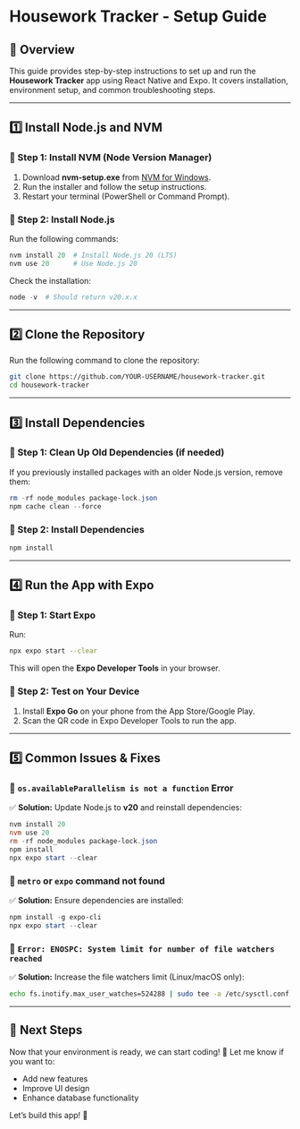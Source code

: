 # Housework Tracker - Setup Guide

## 📌 Overview
This guide provides step-by-step instructions to set up and run the **Housework Tracker** app using React Native and Expo. It covers installation, environment setup, and common troubleshooting steps.

---

## **1️⃣ Install Node.js and NVM**
### **🔹 Step 1: Install NVM (Node Version Manager)**
1. Download **nvm-setup.exe** from [NVM for Windows](https://github.com/coreybutler/nvm-windows/releases).
2. Run the installer and follow the setup instructions.
3. Restart your terminal (PowerShell or Command Prompt).

### **🔹 Step 2: Install Node.js**
Run the following commands:
```powershell
nvm install 20  # Install Node.js 20 (LTS)
nvm use 20      # Use Node.js 20
```
Check the installation:
```powershell
node -v  # Should return v20.x.x
```

---

## **2️⃣ Clone the Repository**
Run the following command to clone the repository:
```bash
git clone https://github.com/YOUR-USERNAME/housework-tracker.git
cd housework-tracker
```

---

## **3️⃣ Install Dependencies**
### **🔹 Step 1: Clean Up Old Dependencies (if needed)**
If you previously installed packages with an older Node.js version, remove them:
```powershell
rm -rf node_modules package-lock.json
npm cache clean --force
```

### **🔹 Step 2: Install Dependencies**
```bash
npm install
```

---

## **4️⃣ Run the App with Expo**
### **🔹 Step 1: Start Expo**
Run:
```bash
npx expo start --clear
```
This will open the **Expo Developer Tools** in your browser.

### **🔹 Step 2: Test on Your Device**
1. Install **Expo Go** on your phone from the App Store/Google Play.
2. Scan the QR code in Expo Developer Tools to run the app.

---

## **5️⃣ Common Issues & Fixes**
### **🚨 `os.availableParallelism is not a function` Error**
✅ **Solution:** Update Node.js to **v20** and reinstall dependencies:
```powershell
nvm install 20
nvm use 20
rm -rf node_modules package-lock.json
npm install
npx expo start --clear
```

### **🚨 `metro` or `expo` command not found**
✅ **Solution:** Ensure dependencies are installed:
```powershell
npm install -g expo-cli
npx expo start --clear
```

### **🚨 `Error: ENOSPC: System limit for number of file watchers reached`**
✅ **Solution:** Increase the file watchers limit (Linux/macOS only):
```bash
echo fs.inotify.max_user_watches=524288 | sudo tee -a /etc/sysctl.conf && sudo sysctl -p
```

---

## 🚀 **Next Steps**
Now that your environment is ready, we can start coding! 🎉 Let me know if you want to:
- Add new features
- Improve UI design
- Enhance database functionality

Let’s build this app! 🚀

